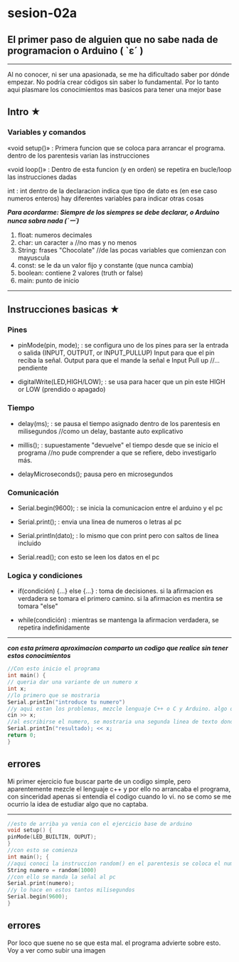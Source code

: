 # sesion-02a

## El primer paso de alguien que no sabe nada de programacion o Arduino ( `ε´ )
---
Al no conocer, ni ser una apasionada, se me ha dificultado saber por dónde empezar. No podría crear códigos sin saber lo fundamental.
Por lo tanto aqui plasmare los conocimientos mas basicos para tener una mejor base

## Intro ★
### Variables y comandos

«void setup()» : Primera funcion que se coloca para arrancar el programa. dentro de los parentesis varian las instrucciones

«void loop()» : Dentro de esta funcion (y en orden) se repetira en bucle/loop las instrucciones dadas

int : int dentro de la declaracion indica que tipo de dato es (en ese caso numeros enteros) hay diferentes variables para indicar otras cosas

***Para acordarme: Siempre de los siempres se debe declarar, o Arduino nunca sabra nada (`ー´)***

1. float: numeros decimales
2. char: un caracter ` a ` //no mas y no menos
3. String: frases "Chocolate" //de las pocas variables que comienzan con mayuscula
4. const: se le da un valor fijo y constante (que nunca cambia)
5. boolean: contiene 2 valores (truth or false)
6. main: punto de inicio

---

## Instrucciones basicas  ★

### Pines

- pinMode(pin, mode); : se configura uno de los pines para ser la entrada o salida (INPUT, OUTPUT, or INPUT_PULLUP) 
Input para que el pin reciba la señal. Output para que el mande la señal e Input Pull up //... pendiente

- digitalWrite(LED,HIGH/LOW); : se usa para hacer que un pin este HIGH or LOW (prendido o apagado)

### Tiempo

- delay(ms); : se pausa el tiempo asignado dentro de los parentesis en milisegundos //como un delay, bastante auto explicativo

- millis(); : supuestamente "devuelve" el tiempo desde que se inicio el programa //no pude comprender a que se refiere, debo investigarlo más.

- delayMicroseconds(); pausa pero en microsegundos

### Comunicación

- Serial.begin(9600); : se inicia la comunicacion entre el arduino y el pc

- Serial.print(); : envia una linea de numeros o letras al pc

- Serial.println(dato); : lo mismo que con print pero con saltos de linea incluido

- Serial.read(); con esto se leen los datos en el pc

### Logica y condiciones

- if(condición) {...} else {...} : toma de decisiones. si la afirmacion es verdadera se tomara el primero camino. si la afirmacion es mentira se tomara "else"

- while(condición) : mientras se mantenga la afirmacion verdadera, se repetira indefinidamente

---
***con esta primera aproximacion comparto un codigo que realice sin tener estos conocimientos***

```cpp
//Con esto inicio el programa
int main() {
// queria dar una variante de un numero x
int x;
//lo primero que se mostraria 
Serial.printIn("introduce tu numero")
//y aqui estan los problemas, mezcle lenguaje C++ o C y Arduino. algo que no es compatible 
cin >> x;
//al escribirse el numero, se mostraria una segunda linea de texto donde se veria ese numero
Serial.printIn("resultado); << x;
return 0; 
}
```

## errores 

Mi primer ejercicio fue buscar parte de un codigo simple, pero aparentemente mezcle el lenguaje c++ y por ello no arrancaba el programa, con sinceridad apenas si entendia el codigo cuando lo vi. no se como se me ocurrio la idea de estudiar algo que no captaba.

---

```cpp
//esto de arriba ya venia con el ejercicio base de arduino
void setup() {
pinMode(LED_BUILTIN, OUPUT);
}
//con esto se comienza
int main(); {
//aqui conoci la instruccion random() en el parentesis se coloca el numero limite
String numero = random(1000)
//con ello se manda la señal al pc
Serial.print(numero);
//y lo hace en estos tantos milisegundos
Serial.begin(9600);
}
```

## errores

Por loco que suene no se que esta mal. el programa advierte sobre esto. Voy a ver como subir una imagen
